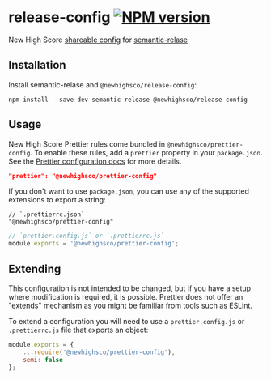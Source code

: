 # release-config [![NPM version](https://img.shields.io/npm/v/@newhighsco/release-config.svg)](https://www.npmjs.com/package/@newhighsco/release-config)

New High Score [shareable config](https://semantic-release.gitbook.io/semantic-release/usage/shareable-configurations) for [semantic-relase](https://semantic-release.gitbook.io/)

## Installation

Install semantic-relase and `@newhighsco/release-config`:

```
npm install --save-dev semantic-release @newhighsco/release-config
```

## Usage
New High Score Prettier rules come bundled in `@newhighsco/prettier-config`. To enable these rules, add a `prettier` property in your `package.json`. See the [Prettier configuration docs](https://prettier.io/docs/en/configuration.html) for more details.

```json
"prettier": "@newhighsco/prettier-config"
```

If you don't want to use `package.json`, you can use any of the supported extensions to export a string:

```jsonc
// `.prettierrc.json`
"@newhighsco/prettier-config"
```

```javascript
// `prettier.config.js` or `.prettierrc.js`
module.exports = '@newhighsco/prettier-config';
```

## Extending

This configuration is not intended to be changed, but if you have a setup where modification is required, it is possible. Prettier does not offer an "extends" mechanism as you might be familiar from tools such as ESLint.

To extend a configuration you will need to use a `prettier.config.js` or `.prettierrc.js` file that exports an object:

```javascript
module.exports = {
    ...require('@newhighsco/prettier-config'),
    semi: false
};
```
